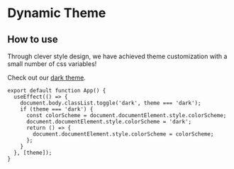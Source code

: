 # Dynamic Theme

## How to use

Through clever style design, we have achieved theme customization with a small number of css variables!

Check out our [dark theme](https://github.com/laser-ui/laser-ui/tree/main/apps/site/src/styles/themes/dark).

```tsx
export default function App() {
  useEffect(() => {
    document.body.classList.toggle('dark', theme === 'dark');
    if (theme === 'dark') {
      const colorScheme = document.documentElement.style.colorScheme;
      document.documentElement.style.colorScheme = 'dark';
      return () => {
        document.documentElement.style.colorScheme = colorScheme;
      };
    }
  }, [theme]);
}
```
